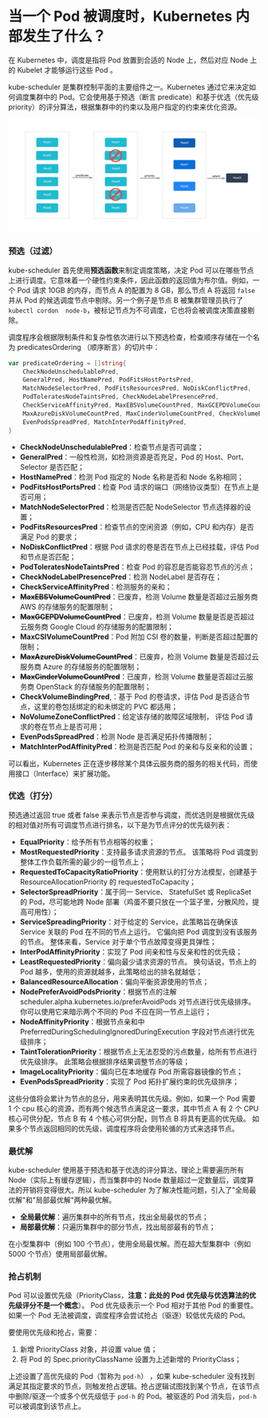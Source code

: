 # 当一个 Pod 被调度时，Kubernetes 内部发生了什么？

在 Kubernetes 中，调度是指将 Pod 放置到合适的 Node 上，然后对应 Node 上的 Kubelet 才能够运行这些  Pod 。

kube-scheduler 是集群控制平面的主要组件之一。Kubernetes 通过它来决定如何调度集群中的 Pod。它会使用基于预选（断言 predicate）和基于优选（优先级 priority）的评分算法，根据集群中的约束以及用户指定的约束来优化资源。

![schedule](schedule.jpeg)

### 预选（过滤）

kube-scheduler 首先使用**预选函数**来制定调度策略，决定 Pod 可以在哪些节点上进行调度。它意味着一个硬性约束条件，因此函数的返回值为布尔值。例如，一个 Pod 请求 10GB 的内存，而节点 A 的配置为 8 GB，那么节点 A 将返回 `false` 并从 Pod 的候选调度节点中剔除。另一个例子是节点 B 被集群管理员执行了 `kubectl cordon  node-b`，被标记节点为不可调度，它也将会被调度决策直接剔除。

调度程序会根据限制条件和复杂性依次进行以下预选检查，检查顺序存储在一个名为 predicatesOrdering （顺序断言）的切片中：

```go
var predicateOrdering = []string{
	CheckNodeUnschedulablePred,
	GeneralPred, HostNamePred, PodFitsHostPortsPred,
	MatchNodeSelectorPred, PodFitsResourcesPred, NoDiskConflictPred,
	PodToleratesNodeTaintsPred, CheckNodeLabelPresencePred,
	CheckServiceAffinityPred, MaxEBSVolumeCountPred, MaxGCEPDVolumeCountPred, MaxCSIVolumeCountPred,
	MaxAzureDiskVolumeCountPred, MaxCinderVolumeCountPred, CheckVolumeBindingPred, NoVolumeZoneConflictPred,
	EvenPodsSpreadPred, MatchInterPodAffinityPred,
}
```

* **CheckNodeUnschedulablePred**：检查节点是否可调度；
* **GeneralPred**：一般性检测，如检测资源是否充足，Pod 的 Host、Port、Selector 是否匹配；
* **HostNamePred**：检测 Pod 指定的 Node 名称是否和 Node 名称相同；
* **PodFitsHostPortsPred**：检查 Pod 请求的端口（网络协议类型）在节点上是否可用；
* **MatchNodeSelectorPred**：检测是否匹配 NodeSelector 节点选择器的设置；
* **PodFitsResourcesPred**：检查节点的空闲资源（例如，CPU 和内存）是否满足 Pod 的要求；
* **NoDiskConflictPred**：根据 Pod 请求的卷是否在节点上已经挂载，评估 Pod 和节点是否匹配；
* **PodToleratesNodeTaintsPred**：检查 Pod 的容忍是否能容忍节点的污点；
* **CheckNodeLabelPresencePred**：检测 NodeLabel 是否存在；
* **CheckServiceAffinityPred**：检测服务的亲和；
* **~~MaxEBSVolumeCountPred~~**：已废弃，检测 Volume 数量是否超过云服务商 AWS 的存储服务的配置限制；
* **~~MaxGCEPDVolumeCountPred~~**：已废弃，检测 Volume 数量是否是否超过云服务商 Google Cloud 的存储服务的配置限制；
* **MaxCSIVolumeCountPred**：Pod 附加 CSI 卷的数量，判断是否超过配置的限制；
* **~~MaxAzureDiskVolumeCountPred~~**：已废弃，检测 Volume 数量是否超过云服务商 Azure 的存储服务的配置限制；
* **~~MaxCinderVolumeCountPred~~**：已废弃，检测 Volume 数量是否超过云服务商 OpenStack 的存储服务的配置限制；
* **CheckVolumeBindingPred**,：基于 Pod 的卷请求，评估 Pod 是否适合节点，这里的卷包括绑定的和未绑定的 PVC 都适用；
* **NoVolumeZoneConflictPred**：给定该存储的故障区域限制， 评估 Pod 请求的卷在节点上是否可用；
* **EvenPodsSpreadPred**：检测 Node 是否满足拓扑传播限制；
* **MatchInterPodAffinityPred**：检测是否匹配 Pod 的亲和与反亲和的设置；

可以看出，Kubernetes 正在逐步移除某个具体云服务商的服务的相关代码，而使用接口（Interface）来扩展功能。


### 优选（打分）

预选通过返回 true 或者 false 来表示节点是否参与调度，而优选则是根据优先级的相对值对所有可调度节点进行排名，以下是为节点评分的优先级列表：

* **EqualPriority**：给予所有节点相等的权重；
* **MostRequestedPriority**：支持最多请求资源的节点。 该策略将 Pod 调度到整体工作负载所需的最少的一组节点上；
* **RequestedToCapacityRatioPriority**：使用默认的打分方法模型，创建基于 ResourceAllocationPriority 的 requestedToCapacity；
* **SelectorSpreadPriority**：属于同一 Service、 StatefulSet 或 ReplicaSet 的 Pod，尽可能地跨 Node 部署（鸡蛋不要只放在一个篮子里，分散风险，提高可用性）；
* **ServiceSpreadingPriority**：对于给定的 Service，此策略旨在确保该 Service 关联的 Pod 在不同的节点上运行。 它偏向把 Pod 调度到没有该服务的节点。 整体来看，Service 对于单个节点故障变得更具弹性；
* **InterPodAffinityPriority**：实现了 Pod 间亲和性与反亲和性的优先级；
* **LeastRequestedPriority**：偏向最少请求资源的节点。 换句话说，节点上的 Pod 越多，使用的资源就越多，此策略给出的排名就越低；
* **BalancedResourceAllocation**：偏向平衡资源使用的节点；
* **NodePreferAvoidPodsPriority**：根据节点的注解 scheduler.alpha.kubernetes.io/preferAvoidPods 对节点进行优先级排序。 你可以使用它来暗示两个不同的 Pod 不应在同一节点上运行；
* **NodeAffinityPriority**：根据节点亲和中 PreferredDuringSchedulingIgnoredDuringExecution 字段对节点进行优先级排序；
* **TaintTolerationPriority**：根据节点上无法忍受的污点数量，给所有节点进行优先级排序。 此策略会根据排序结果调整节点的等级；
* **ImageLocalityPriority**：偏向已在本地缓存 Pod 所需容器镜像的节点；
* **EvenPodsSpreadPriority**：实现了 Pod 拓扑扩展约束的优先级排序；


这些分值将会累计为节点的总分，用来表明其优先级。例如，如果一个 Pod 需要 1 个 cpu 核心的资源，而有两个候选节点满足这一要求，其中节点 A 有 2 个 CPU 核心可供分配，节点 B 有 4 个核心可供分配，则节点 B 将具有更高的优先级。 如果多个节点返回相同的优先级，调度程序将会使用轮循的方式来选择节点。

### 最优解

kube-scheduler 使用基于预选和基于优选的评分算法，理论上需要遍历所有 Node（实际上有缓存逻辑），而当集群中的 Node 数量超过一定数量后，调度算法的开销将变得很大。所以 kube-scheduler 为了解决性能问题，引入了"全局最优解"和"局部最优解"两种最优解。

* **全局最优解**：遍历集群中的所有节点，找出全局最优的节点；
* **局部最优解**：只遍历集群中的部分节点，找出局部最有的节点；

在小型集群中（例如 100 个节点），使用全局最优解。而在超大型集群中（例如 5000 个节点）使用局部最优解。

### 抢占机制

Pod 可以设置优先级（PriorityClass，**注意：此处的 Pod 优先级与优选算法的优先级评分不是一个概念**）。 Pod 优先级表示一个 Pod 相对于其他 Pod 的重要性。 如果一个 Pod 无法被调度，调度程序会尝试抢占（驱逐）较低优先级的 Pod。

要使用优先级和抢占，需要：

1. 新增 PriorityClass 对象，并设置 value 值；
2. 将 Pod 的 Spec.priorityClassName 设置为上述新增的 PriorityClass；

上述设置了高优先级的 Pod（暂称为 `pod-h`） ，如果 kube-scheduler 没有找到满足其指定要求的节点，则触发抢占逻辑。抢占逻辑试图找到某个节点，在该节点中删除/驱逐一个或多个优先级低于 `pod-h` 的 Pod。被驱逐的 Pod 消失后，`pod-h` 可以被调度到该节点上。




